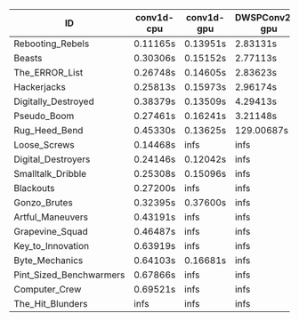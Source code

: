 |ID|conv1d-cpu|conv1d-gpu|DWSPConv2D-gpu|gemm-gpu|avg|
|-|-|-|-|-|-|
|Rebooting_Rebels|0.11165s|0.13951s|2.83131s|1.65768s|1.18503s|
|Beasts|0.30306s|0.15152s|2.77113s|1.83933s|1.26626s|
|The_ERROR_List|0.26748s|0.14605s|2.83623s|1.86292s|1.27817s|
|Hackerjacks|0.25813s|0.15973s|2.96174s|1.87356s|1.31329s|
|Digitally_Destroyed|0.38379s|0.13509s|4.29413s|2.38112s|1.79853s|
|Pseudo_Boom|0.27461s|0.16241s|3.21148s|4.34699s|1.99887s|
|Rug_Heed_Bend|0.45330s|0.13625s|129.00687s|4.33543s|33.48296s|
|Loose_Screws|0.14468s|infs|infs|1.94917s|infs|
|Digital_Destroyers|0.24146s|0.12042s|infs|1.85483s|infs|
|Smalltalk_Dribble|0.25308s|0.15096s|infs|1.85975s|infs|
|Blackouts|0.27200s|infs|infs|1.68454s|infs|
|Gonzo_Brutes|0.32395s|0.37600s|infs|4.32665s|infs|
|Artful_Maneuvers|0.43191s|infs|infs|4.43296s|infs|
|Grapevine_Squad|0.46487s|infs|infs|4.41124s|infs|
|Key_to_Innovation|0.63919s|infs|infs|4.38007s|infs|
|Byte_Mechanics|0.64103s|0.16681s|infs|4.33742s|infs|
|Pint_Sized_Benchwarmers|0.67866s|infs|infs|4.42166s|infs|
|Computer_Crew|0.69521s|infs|infs|4.38845s|infs|
|The_Hit_Blunders|infs|infs|infs|4.43734s|infs|
